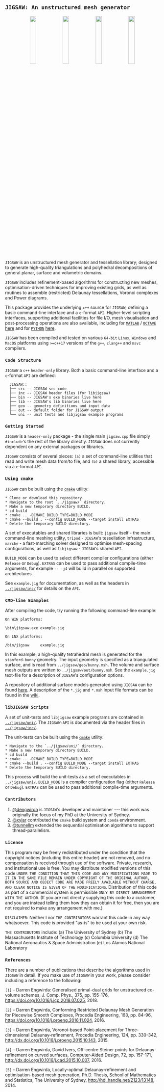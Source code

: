 ## `JIGSAW: An unstructured mesh generator`

<p align="middle">
  <img src = "../master/img/bunny-TRIA3-1.png" width="20%" hspace="0.25%">
  <img src = "../master/img/bunny-TRIA3-2.png" width="20%" hspace="0.25%">
  <img src = "../master/img/bunny-TRIA3-3.png" width="20%" hspace="0.25%">
  <img src = "../master/img/bunny-TRIA4-3.png" width="20%" hspace="0.25%">
</p>

`JIGSAW` is an unstructured mesh generator and tessellation library; designed to generate high-quality triangulations and polyhedral decompositions of general planar, surface and volumetric domains. 

`JIGSAW` includes refinement-based algorithms for constructing new meshes, optimisation-driven techniques for improving existing grids, as well as routines to assemble (restricted) Delaunay tessellations, Voronoi complexes and Power diagrams. 

This package provides the underlying `c++` source for `JIGSAW`; defining a basic command-line interface and a `c`-format `API`. Higher-level scripting interfaces, supporting additional facilities for file I/O, mesh visualisation and post-processing operations are also available, including for <a href="http://www.mathworks.com">`MATLAB`</a> / <a href="http://www.gnu.org/software/octave">`OCTAVE`</a> <a href="https://github.com/dengwirda/jigsaw-matlab">here</a> and for <a href="https://www.python.org/">`PYTHON`</a> <a href="https://github.com/dengwirda/jigsaw-python">here</a>.

`JIGSAW` has been compiled and tested on various `64-bit` `Linux`, `Windows` and `MacOS` platforms using `>=c++17` versions of the `g++`, `clang++` and `msvc` compilers.

### `Code Structure`

`JIGSAW` a `c++` `header-only` library. Both a basic command-line interface and a `c`-format `API` are defined:

      JIGSAW::
      ├── src -- JIGSAW src code
      ├── inc -- JIGSAW header files (for libjigsaw)
      ├── bin -- JIGSAW's exe binaries live here
      ├── lib -- JIGSAW's lib binaries live here
      ├── geo -- geometry definitions and input data
      ├── out -- default folder for JIGSAW output
      └── uni -- unit tests and libjigsaw example programs

### `Getting Started`

`JIGSAW` is a `header-only` package - the single main `jigsaw.cpp` file simply `#include`'s the rest of the library directly. `JIGSAW` does not currently dependent on any external packages or libraries.

`JIGSAW` consists of several pieces: `(a)` a set of command-line utilities that read and write mesh data from/to file, and `(b)` a shared library, accessible via a `c`-format `API`.

### `Using cmake`

`JIGSAW` can be built using the <a href="https://cmake.org/">`cmake`</a> utility:

    * Clone or download this repository.
    * Navigate to the root `../jigsaw/` directory.
    * Make a new temporary directory BUILD.
    * cd build
    * cmake .. -DCMAKE_BUILD_TYPE=BUILD_MODE
    * cmake --build . --config BUILD_MODE --target install EXTRAS
    * Delete the temporary BUILD directory.

A set of executables and shared libraries is built: `jigsaw` itself - the main command-line meshing utility, `tripod` - `JIGSAW`'s tessellation infrastructure, `marche` - a fast-marching solver designed to optimise mesh-spacing configurations, as well as `libjigsaw` - `JIGSAW`'s shared `API`. 

`BUILD_MODE` can be used to select different compiler configurations (either `Release` or `Debug`). `EXTRAS` can be used to pass additional compile-time arguments, for example `-- -j4` will build in parallel on supported architectures.

See `example.jig` for documentation, as well as the headers in <a href="../master/inc/">`../jigsaw/inc/`</a> for details on the `API`.

### `CMD-line Examples`

After compiling the code, try running the following command-line example:
````
On WIN platforms:

\bin\jigsaw.exe example.jig

On LNX platforms:

/bin/jigsaw     example.jig
````
In this example, a high-quality tetrahedral mesh is generated for the `stanford-bunny` geometry. The input geometry is specified as a triangulated surface, and is read from `../jigsaw/geo/bunny.msh`. The volume and surface mesh outputs are written to `../jigsaw/out/bunny.msh`. See the `example.jig` text-file for a description of `JIGSAW`'s configuration options. 

A repository of additional surface models generated using `JIGSAW` can be found <a href="https://github.com/dengwirda/jigsaw-models">here</a>. A description of the `*.jig` and `*.msh` input file formats can be found in the <a href="https://github.com/dengwirda/jigsaw/wiki">wiki</a>.

### `libJIGSAW Scripts`

A set of unit-tests and `libjigsaw` example programs are contained in <a href="../master/uni/">`../jigsaw/uni/`</a>. The `JIGSAW-API` is documented via the header files in <a href="../master/inc/">`../jigsaw/inc/`</a>. 

The unit-tests can be built using the <a href="https://cmake.org/">`cmake`</a> utility:

    * Navigate to the `../jigsaw/uni/` directory.
    * Make a new temporary directory BUILD.
    * cd build
    * cmake .. -DCMAKE_BUILD_TYPE=BUILD_MODE
    * cmake --build . --config BUILD_MODE --target install EXTRAS
    * Delete the temporary BUILD directory.

This process will build the unit-tests as a set of executables in <a href="../master/uni/">`../jigsaw/uni/`</a>. `BUILD_MODE` is a compiler configuration flag (either `Release` or `Debug`). `EXTRAS` can be used to pass additional compile-time arguments.

### `Contributors`

1. [@dengwirda](https://github.com/dengwirda) is `JIGSAW`'s developer and maintainer --- this work was originally the focus of my PhD at the University of Sydney.
2. [@xylar](https://github.com/xylar) contributed the `cmake` build system and `conda` environment.
3. [@tunnellm](https://github.com/tunnellm) extended the sequential optimisation algorithms to support thread-parallelism.

### `License`

This program may be freely redistributed under the condition that the copyright notices (including this entire header) are not removed, and no compensation is received through use of the software.  Private, research, and institutional use is free.  You may distribute modified versions of this code `UNDER THE CONDITION THAT THIS CODE AND ANY MODIFICATIONS MADE TO IT IN THE SAME FILE REMAIN UNDER COPYRIGHT OF THE ORIGINAL AUTHOR, BOTH SOURCE AND OBJECT CODE ARE MADE FREELY AVAILABLE WITHOUT CHARGE, AND CLEAR NOTICE IS GIVEN OF THE MODIFICATIONS`. Distribution of this code as part of a commercial system is permissible `ONLY BY DIRECT ARRANGEMENT WITH THE AUTHOR`. (If you are not directly supplying this code to a customer, and you are instead telling them how they can obtain it for free, then you are not required to make any arrangement with me.) 

`DISCLAIMER`: Neither I nor `THE CONTRIBUTORS` warrant this code in any way whatsoever.  This code is provided "as-is" to be used at your own risk.

`THE CONTRIBUTORS` include:
(a) The University of Sydney
(b) The Massachusetts Institute of Technology
(c) Columbia University
(d) The National Aeronautics & Space Administration
(e) Los Alamos National Laboratory

### `References`

There are a number of publications that describe the algorithms used in `JIGSAW` in detail. If you make use of `JIGSAW` in your work, please consider including a reference to the following:

`[1]` - Darren Engwirda: Generalised primal-dual grids for unstructured co-volume schemes, J. Comp. Phys., 375, pp. 155-176, https://doi.org/10.1016/j.jcp.2018.07.025, 2018.

`[2]` - Darren Engwirda, Conforming Restricted Delaunay Mesh Generation for Piecewise Smooth Complexes, Procedia Engineering, 163, pp. 84-96, https://doi.org/10.1016/j.proeng.2016.11.024, 2016.

`[3]` - Darren Engwirda, Voronoi-based Point-placement for Three-dimensional Delaunay-refinement, Procedia Engineering, 124, pp. 330-342, http://dx.doi.org/10.1016/j.proeng.2015.10.143, 2015.

`[4]` - Darren Engwirda, David Ivers, Off-centre Steiner points for Delaunay-refinement on curved surfaces, Computer-Aided Design, 72, pp. 157-171, http://dx.doi.org/10.1016/j.cad.2015.10.007, 2016.

`[5]` - Darren Engwirda, Locally-optimal Delaunay-refinement and optimisation-based mesh generation, Ph.D. Thesis, School of Mathematics and Statistics, The University of Sydney, http://hdl.handle.net/2123/13148, 2014.


